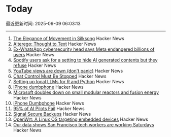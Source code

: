 # Today

最近更新时间: 2025-09-09 06:03:13

--- 
1. [The Elegance of Movement in Silksong](https://theahura.substack.com/p/the-elegance-of-movement-in-silksong) Hacker News
2. [Alterego: Thought to Text](https://www.alterego.io/) Hacker News
3. [Ex-WhatsApp cybersecurity head says Meta endangered billions of users](https://www.theguardian.com/technology/2025/sep/08/meta-user-data-lawsuit-whatsapp) Hacker News
4. [Spotify users ask for a setting to hide AI generated contents but they refuse](https://community.spotify.com/t5/Content-Questions/How-can-I-disable-PFC-AI-generated-content/td-p/6956494) Hacker News
5. [YouTube views are down (don't panic)](https://www.jeffgeerling.com/blog/2025/youtube-views-are-down-dont-panic) Hacker News
6. [Chat Control Must Be Stopped](https://www.privacyguides.org/articles/2025/09/08/chat-control-must-be-stopped/) Hacker News
7. [Setting up local LLMs for R and Python](https://posit.co/blog/setting-up-local-llms-for-r-and-python/) Hacker News
8. [iPhone dumbphone](https://stopa.io/post/297) Hacker News
9. [Microsoft doubles down on small modular reactors and fusion energy](https://www.techradar.com/pro/microsoft-joins-world-nuclear-association-as-it-doubles-down-on-small-modular-reactors-and-fusion-energy) Hacker News
10. [iPhone Dumbphone](https://stopa.io/post/297) Hacker News
11. [95% of AI Pilots Fail](https://www.selector.ai/blog/95-of-ai-pilots-fail-heres-how-to-be-the-5/) Hacker News
12. [Signal Secure Backups](https://signal.org/blog/introducing-secure-backups/) Hacker News
13. [OpenWrt: A Linux OS targeting embedded devices](https://openwrt.org/) Hacker News
14. [Our data shows San Francisco tech workers are working Saturdays](https://ramp.com/velocity/san-francisco-tech-workers-996-schedule) Hacker News

